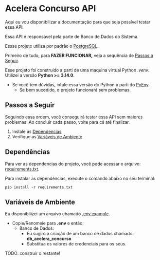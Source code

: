 # Acelera Concurso API
Aqui eu vou disponibilizar a documentação para que seja possível testar essa API.

Essa API é responsável pela parte de Banco de Dados do Sistema.

Essse projeto utiliza por padrão o [PostgreSQL](https://www.postgresql.org/).

Primeiro de tudo, para **FAZER FUNCIONAR,** veja a sequência de [Passos a Seguir](#passos-a-seguir).

Esse projeto foi construído a parti de uma maquina virtual Python *.venv*. Utilizei a versão **Python >= 3.14.0**.
* Se você tem dúvidas, intale essa versão do Python a parti do [PyEnv](https://github.com/pyenv/pyenv).
  * Se bem sucedido, o projeto funcionará sem problemas.

## Passos a Seguir
Seguindo essa ordem, você conseguirá testar essa API sem maiores problemas. Ao concluir cada passo, volte para cá até finalizar.

1. Instale as [Dependencias](#dependências)
2. Verifique as [Variáveis de Ambiente](#variáveis-de-ambiente)

## Dependências
Para ver as dependencias do projeto, você pode acessar o arquivo: [requirements.txt](requirements.txt).

Para instalar as dependências, execute o comando abaixo no seu terminal:

```commandline
pip install -r requirements.txt
```

## Variáveis de Ambiente
Eu disponibilizei um arquivo chamado [.env.example](.env.example).

* Copie/Renomeie para **.env** e então:
  * Banco de Dados:
    * Eu sugiro a criação de um banco de dados chamado: **db_acelera_concurso**
    * Substitua os valores de credenciais para os seus.

TODO: construir o restante! 
